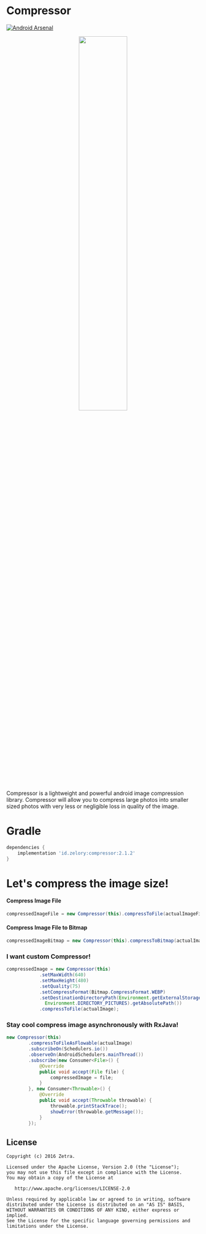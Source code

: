 Compressor
======
[![Android Arsenal](https://img.shields.io/badge/Android%20Arsenal-Compressor-blue.svg?style=flat)](http://android-arsenal.com/details/1/3758)
<p align="center"><img src="https://raw.githubusercontent.com/zetbaitsu/Compressor/master/ss.png" width="50%" /></p>
Compressor is a lightweight and powerful android image compression library. Compressor will allow you to compress large photos into smaller sized photos with very less or negligible loss in quality of the image.

# Gradle
```groovy
dependencies {
    implementation 'id.zelory:compressor:2.1.2'
}
```
# Let's compress the image size!
#### Compress Image File
```java
compressedImageFile = new Compressor(this).compressToFile(actualImageFile);
```
#### Compress Image File to Bitmap
```java
compressedImageBitmap = new Compressor(this).compressToBitmap(actualImageFile);
```
### I want custom Compressor!
```java
compressedImage = new Compressor(this)
            .setMaxWidth(640)
            .setMaxHeight(480)
            .setQuality(75)
            .setCompressFormat(Bitmap.CompressFormat.WEBP)
            .setDestinationDirectoryPath(Environment.getExternalStoragePublicDirectory(
              Environment.DIRECTORY_PICTURES).getAbsolutePath())
            .compressToFile(actualImage);
```
### Stay cool compress image asynchronously with RxJava!
```java
new Compressor(this)
        .compressToFileAsFlowable(actualImage)
        .subscribeOn(Schedulers.io())
        .observeOn(AndroidSchedulers.mainThread())
        .subscribe(new Consumer<File>() {
            @Override
            public void accept(File file) {
                compressedImage = file;
            }
        }, new Consumer<Throwable>() {
            @Override
            public void accept(Throwable throwable) {
                throwable.printStackTrace();
                showError(throwable.getMessage());
            }
        });
```

License
-------
    Copyright (c) 2016 Zetra.
    
    Licensed under the Apache License, Version 2.0 (the "License");
    you may not use this file except in compliance with the License.
    You may obtain a copy of the License at

       http://www.apache.org/licenses/LICENSE-2.0

    Unless required by applicable law or agreed to in writing, software
    distributed under the License is distributed on an "AS IS" BASIS,
    WITHOUT WARRANTIES OR CONDITIONS OF ANY KIND, either express or implied.
    See the License for the specific language governing permissions and
    limitations under the License.
